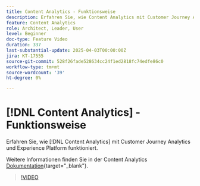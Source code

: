 ```yaml
---
title: Content Analytics - Funktionsweise
description: Erfahren Sie, wie Content Analytics mit Customer Journey Analytics und Experience Platform zusammenarbeitet.
feature: Content Analytics
role: Architect, Leader, User
level: Beginner
doc-type: Feature Video
duration: 337
last-substantial-update: 2025-04-03T00:00:00Z
jira: KT-17555
source-git-commit: 528f26fade528634cc24f1ed2818fc74edfe86c0
workflow-type: tm+mt
source-wordcount: '39'
ht-degree: 0%

---
```


# [!DNL Content Analytics] - Funktionsweise

Erfahren Sie, wie [!DNL Content Analytics] mit Customer Journey Analytics und Experience Platform funktioniert.

Weitere Informationen finden Sie in der Content Analytics [Dokumentation](https://experienceleague.adobe.com/en/docs/analytics-platform/using/content-analytics/content-analytics){target="_blank"}.

>[!VIDEO](https://video.tv.adobe.com/v/3457423/?learn=on&enablevpops)
